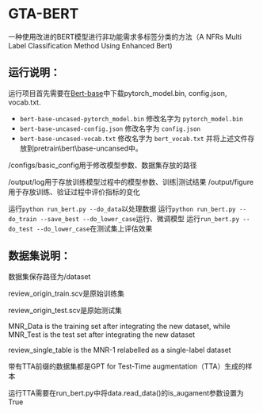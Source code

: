 # GTA-BERT
一种使用改进的BERT模型进行非功能需求多标签分类的方法（A NFRs Multi Label Classification Method Using Enhanced Bert)

## 运行说明：
运行项目首先需要在[Bert-base](https://huggingface.co/google-bert/bert-base-uncased/tree/main)中下载pytorch_model.bin, config.json, vocab.txt.
- `bert-base-uncased-pytorch_model.bin` 修改名字为 `pytorch_model.bin`
- `bert-base-uncased-config.json` 修改名字为 `config.json`
- `bert-base-uncased-vocab.txt` 修改名字为 `bert_vocab.txt`
并将上述文件存放到pretrain\bert\base-uncansed中。

/configs/basic_config用于修改模型参数、数据集存放的路径

/output/log用于存放训练模型过程中的模型参数、训练|测试结果
/output/figure用于存放训练、验证过程中评价指标的变化

运行`python run_bert.py --do_data`以处理数据
运行`python run_bert.py --do_train --save_best --do_lower_case`运行、微调模型
运行`run_bert.py --do_test --do_lower_case`在测试集上评估效果

## 数据集说明：
数据集保存路径为/dataset

review_origin_train.scv是原始训练集

review_origin_test.scv是原始测试集

MNR_Data is the training set after integrating the new dataset, while MNR_Test is the test set after integrating the new dataset

review_single_table is the MNR-1 relabelled as a single-label dataset

带有TTA前缀的数据集都是GPT for Test-Time augmentation（TTA）生成的样本

运行TTA需要在run_bert.py中将data.read_data()的is_augament参数设置为True
